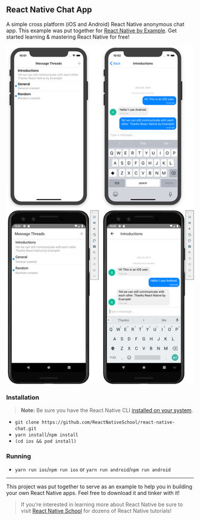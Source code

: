 ## React Native Chat App

A simple cross platform (iOS and Android) React Native anonymous chat app. This example was put together for [React Native by Example](https://learn.handlebarlabs.com/p/react-native-by-example). Get started learning & mastering React Native for free!

![Reference Designs](./assets/reference.png)

### Installation

> **Note:** Be sure you have the React Native CLI [installed on your system](https://facebook.github.io/react-native/docs/getting-started).

- `git clone https://github.com/ReactNativeSchool/react-native-chat.git`
- `yarn install`/`npm install`
- `(cd ios && pod install)`

### Running

- `yarn run ios`/`npm run ios` or `yarn run android`/`npm run android`

---

This project was put together to serve as an example to help you in building your own React Native apps. Feel free to download it and tinker with it!

> If you're interested in learning more about React Native be sure to visit [React Native School](https://www.reactnativeschool.com/) for dozens of React Native tutorials!
